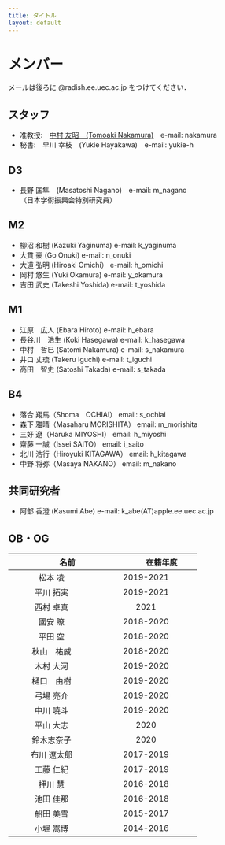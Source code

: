 ```yaml
---
title: タイトル
layout: default
---
```


# メンバー
メールは後ろに @radish.ee.uec.ac.jp をつけてください．

## スタッフ
- 准教授:　[中村 友昭　(Tomoaki Nakamura)](nakamura.md)　e-mail: nakamura
- 秘書:　早川 幸枝　(Yukie Hayakawa)　e-mail: yukie-h

## D3
- 長野 匡隼　(Masatoshi Nagano)　e-mail: m_nagano  
  （日本学術振興会特別研究員）

## M2
- 柳沼 和樹 (Kazuki Yaginuma) e-mail: k_yaginuma
- 大貫 豪 (Go Onuki) e-mail: n_onuki
- 大道 弘明 (Hiroaki Omichi） e-mail: h_omichi
- 岡村 悠生 (Yuki Okamura) e-mail: y_okamura
- 吉田 武史 (Takeshi Yoshida) e-mail: t_yoshida

## M1
- 江原　広人 (Ebara Hiroto) e-mail: h_ebara
- 長谷川　浩生 (Koki Hasegawa) e-mail: k_hasegawa
- 中村　哲巳 (Satomi Nakamura) e-mail: s_nakamura
- 井口 丈琉 (Takeru Iguchi) e-mail: t_iguchi
- 高田　智史 (Satoshi Takada) e-mail: s_takada

## B4
- 落合 翔馬（Shoma　OCHIAI） email: s_ochiai
- 森下 雅晴（Masaharu MORISHITA） email: m_morishita
- 三好 遼（Haruka MIYOSHI） email: h_miyoshi
- 齋藤 一誠（Issei SAITO） email: i_saito
- 北川 浩行（Hiroyuki KITAGAWA） email: h_kitagawa
- 中野 将弥（Masaya NAKANO） email: m_nakano


## 共同研究者
- 阿部 香澄 (Kasumi Abe) e-mail: k_abe(AT)apple.ee.uec.ac.jp

## OB・OG

|　　　　名前　　　　|　　　　在籍年度　　　　|
|:------:|:-------:|
|松本 凌|2019-2021|
|平川 拓実|2019-2021|
|西村 卓真|2021|
|國安 瞭|2018-2020|
|平田 空|2018-2020|
|秋山　祐威|2018-2020|
|木村 大河|2019-2020|
|樋口　由樹|2019-2020|
|弓場 亮介|2019-2020|
|中川 暁斗|2019-2020|
|平山 大志|2020|
|鈴木志奈子|2020|
|布川 遼太郎|2017-2019|
|工藤 仁紀|2017-2019|
|押川 慧|2016-2018|
|池田 佳那|2016-2018|
|船田 美雪|2015-2017|
|小堀 嵩博|2014-2016|

